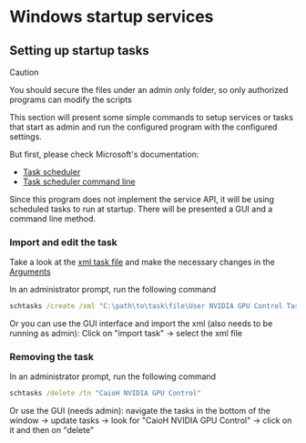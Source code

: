 # Windows startup services

## Setting up startup tasks

> [!CAUTION]
> You should secure the files under an admin only folder, so only authorized programs can modify the scripts

This section will present some simple commands to setup services or tasks that start as admin and run the configured program with the configured settings. 

But first, please check Microsoft's documentation:

* [Task scheduler](https://learn.microsoft.com/en-us/windows/win32/taskschd/task-scheduler-start-page)
* [Task scheduler command line](https://learn.microsoft.com/en-us/windows-server/administration/windows-commands/schtasks)

Since this program does not implement the service API, it will be using scheduled tasks to run at startup. There will be presented a GUI and a command line method.

### Import and edit the task

Take a look at the [xml task file](/windows_config/User%20NVIDIA%20GPU%20Control%20Task.xml) and make the necessary changes in the [Arguments](https://github.com/HackTestes/NVML-GPU-Control/blob/packaging/windows_config/User%20NVIDIA%20GPU%20Control%20Task.xml#L44)

In an administrator prompt, run the following command

```cmd
schtasks /create /xml "C:\path\to\task\file\User NVIDIA GPU Control Task.xml" /tn "CaioH NVIDIA GPU Control"
```

Or you can use the GUI interface and import the xml (also needs to be running as admin): Click on "import task" -> select the xml file

### Removing the task

In an administrator prompt, run the following command

```cmd
schtasks /delete /tn "CaioH NVIDIA GPU Control"
```

Or use the GUI (needs admin): navigate the tasks in the bottom of the window -> update tasks -> look for "CaioH NVIDIA GPU Control" -> click on it and then on "delete"